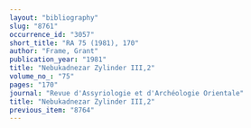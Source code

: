 ```yaml
---
layout: "bibliography"
slug: "8761"
occurrence_id: "3057"
short_title: "RA 75 (1981), 170"
author: "Frame, Grant"
publication_year: "1981"
title: "Nebukadnezar Zylinder III,2"
volume_no_: "75"
pages: "170"
journal: "Revue d'Assyriologie et d'Archéologie Orientale"
title: "Nebukadnezar Zylinder III,2"
previous_item: "8764"
---
```


